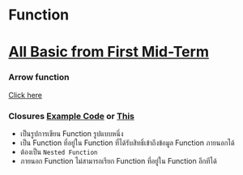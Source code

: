 # Function

# [All Basic from First Mid-Term](/mid-term1/function/README.md)
### Arrow function
[Click here](/code/wk7/function.js)

### Closures [Example Code](/code/wk9/closures.js) or [This](/code/wk9/main.js)
- เป็นรูปการเขียน Function รูปแบบหนึ่ง
- เป็น Function ที่อยู่ใน Function ที่ได้รับสิทธิ์เข้าถึงข้อมูล Function ภายนอกได้
- ต้องเป็น  `Nested Function`
- ภายนอก Function ไม่สามารถเรียก Function ที่อยู่ใน Function อีกทีได้

    
